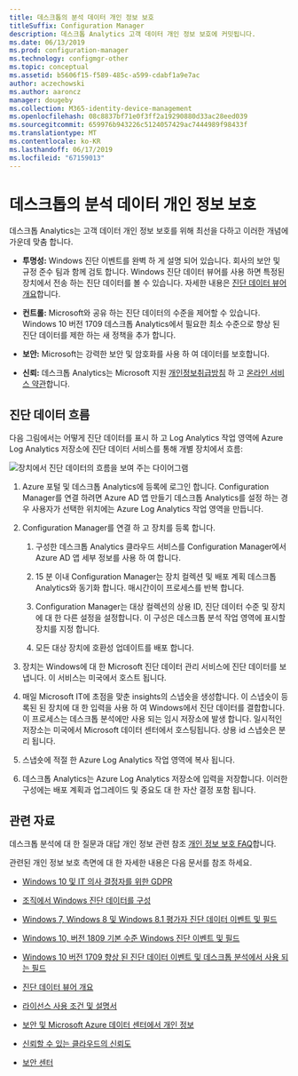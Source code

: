 ```yaml
---
title: 데스크톱의 분석 데이터 개인 정보 보호
titleSuffix: Configuration Manager
description: 데스크톱 Analytics 고객 데이터 개인 정보 보호에 커밋됩니다.
ms.date: 06/13/2019
ms.prod: configuration-manager
ms.technology: configmgr-other
ms.topic: conceptual
ms.assetid: b5606f15-f589-485c-a599-cdabf1a9e7ac
author: aczechowski
ms.author: aaroncz
manager: dougeby
ms.collection: M365-identity-device-management
ms.openlocfilehash: 08c8837bf71e0f3ff2a19290880d33ac28eed039
ms.sourcegitcommit: 659976b943226c5124057429ac7444989f98433f
ms.translationtype: MT
ms.contentlocale: ko-KR
ms.lasthandoff: 06/17/2019
ms.locfileid: "67159013"
---
```

# <a name="desktop-analytics-data-privacy"></a>데스크톱의 분석 데이터 개인 정보 보호

데스크톱 Analytics는 고객 데이터 개인 정보 보호를 위해 최선을 다하고 이러한 개념에 가운데 맞춤 합니다.

- **투명성:** Windows 진단 이벤트를 완벽 하 게 설명 되어 있습니다. 회사의 보안 및 규정 준수 팀과 함께 검토 합니다. Windows 진단 데이터 뷰어를 사용 하면 특정된 장치에서 전송 하는 진단 데이터를 볼 수 있습니다. 자세한 내용은 [진단 데이터 뷰어 개요](https://docs.microsoft.com/windows/configuration/diagnostic-data-viewer-overview)합니다.  

- **컨트롤:** Microsoft와 공유 하는 진단 데이터의 수준을 제어할 수 있습니다. Windows 10 버전 1709 데스크톱 Analytics에서 필요한 최소 수준으로 향상 된 진단 데이터를 제한 하는 새 정책을 추가 합니다.  

- **보안:** Microsoft는 강력한 보안 및 암호화를 사용 하 여 데이터를 보호합니다.  

- **신뢰:** 데스크톱 Analytics는 Microsoft 지원 [개인정보취급방침](https://privacy.microsoft.com/privacystatement) 하 고 [온라인 서비스 약관](http://www.microsoftvolumelicensing.com/DocumentSearch.aspx?Mode=3&DocumentTypeId=46)합니다.  



## <a name="diagnostic-data-flow"></a>진단 데이터 흐름

다음 그림에서는 어떻게 진단 데이터를 표시 하 고 Log Analytics 작업 영역에 Azure Log Analytics 저장소에 진단 데이터 서비스를 통해 개별 장치에서 흐름:

![장치에서 진단 데이터의 흐름을 보여 주는 다이어그램](media/da-data-flow.png)

1. Azure 포털 및 데스크톱 Analytics에 등록에 로그인 합니다. Configuration Manager를 연결 하려면 Azure AD 앱 만들기 데스크톱 Analytics를 설정 하는 경우 사용자가 선택한 위치에는 Azure Log Analytics 작업 영역을 만듭니다.  

2. Configuration Manager를 연결 하 고 장치를 등록 합니다.  

    1. 구성한 데스크톱 Analytics 클라우드 서비스를 Configuration Manager에서 Azure AD 앱 세부 정보를 사용 하 여 합니다.  

    2. 15 분 이내 Configuration Manager는 장치 컬렉션 및 배포 계획 데스크톱 Analytics와 동기화 합니다. 매시간이이 프로세스를 반복 합니다.  

    3. Configuration Manager는 대상 컬렉션의 상용 ID, 진단 데이터 수준 및 장치에 대 한 다른 설정을 설정합니다. 이 구성은 데스크톱 분석 작업 영역에 표시할 장치를 지정 합니다.  

    4. 모든 대상 장치에 호환성 업데이트를 배포 합니다.  

3. 장치는 Windows에 대 한 Microsoft 진단 데이터 관리 서비스에 진단 데이터를 보냅니다. 이 서비스는 미국에서 호스트 됩니다.  

4. 매일 Microsoft IT에 초점을 맞춘 insights의 스냅숏을 생성합니다. 이 스냅숏이 등록된 된 장치에 대 한 입력을 사용 하 여 Windows에서 진단 데이터를 결합합니다. 이 프로세스는 데스크톱 분석에만 사용 되는 임시 저장소에 발생 합니다. 일시적인 저장소는 미국에서 Microsoft 데이터 센터에서 호스팅됩니다. 상용 id 스냅숏은 분리 됩니다.  

5. 스냅숏에 적절 한 Azure Log Analytics 작업 영역에 복사 됩니다.  

6. 데스크톱 Analytics는 Azure Log Analytics 저장소에 입력을 저장합니다. 이러한 구성에는 배포 계획과 업그레이드 및 중요도 대 한 자산 결정 포함 됩니다.  



## <a name="other-resources"></a>관련 자료

데스크톱 분석에 대 한 질문과 대답 개인 정보 관련 참조 [개인 정보 보호 FAQ](/sccm/desktop-analytics/faq#privacy)합니다.

관련된 개인 정보 보호 측면에 대 한 자세한 내용은 다음 문서를 참조 하세요.

- [Windows 10 및 IT 의사 결정자를 위한 GDPR](https://docs.microsoft.com/windows/privacy/gdpr-it-guidance)  

- [조직에서 Windows 진단 데이터를 구성](https://docs.microsoft.com/windows/privacy/configure-windows-diagnostic-data-in-your-organization)  

- [Windows 7, Windows 8 및 Windows 8.1 평가자 진단 데이터 이벤트 및 필드](https://docs.microsoft.com/previous-versions/windows/it-pro/windows-8.1-and-8/appraiser-diagnostic-data-events-and-fields)  

- [Windows 10, 버전 1809 기본 수준 Windows 진단 이벤트 및 필드](https://docs.microsoft.com/windows/privacy/basic-level-windows-diagnostic-events-and-fields-1809)  

- [Windows 10 버전 1709 향상 된 진단 데이터 이벤트 및 데스크톱 분석에서 사용 되는 필드](https://docs.microsoft.com/windows/privacy/enhanced-diagnostic-data-windows-analytics-events-and-fields)  

- [진단 데이터 뷰어 개요](https://docs.microsoft.com/windows/privacy/diagnostic-data-viewer-overview)  

- [라이선스 사용 조건 및 설명서](https://www.microsoftvolumelicensing.com/DocumentSearch.aspx?Mode=3&DocumentTypeId=31)  

- [보안 및 Microsoft Azure 데이터 센터에서 개인 정보](https://azure.microsoft.com/global-infrastructure/)  

- [신뢰할 수 있는 클라우드의 신뢰도](https://azure.microsoft.com/overview/trusted-cloud/)  

- [보안 센터](https://www.microsoft.com/trustcenter)  
